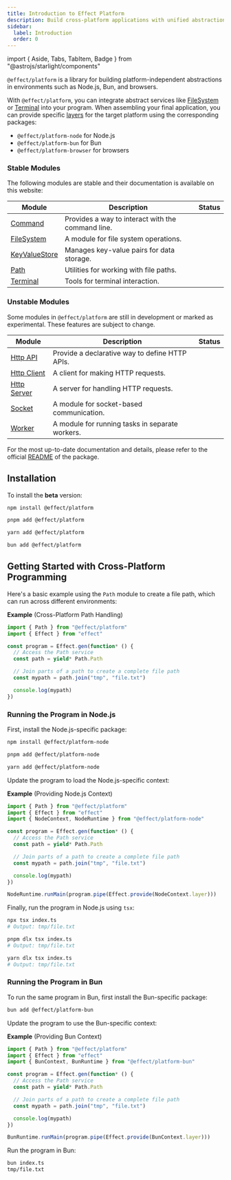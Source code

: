 ```yaml
---
title: Introduction to Effect Platform
description: Build cross-platform applications with unified abstractions for Node.js, Bun, and browsers using @effect/platform.
sidebar:
  label: Introduction
  order: 0
---
```


import {
  Aside,
  Tabs,
  TabItem,
  Badge
} from "@astrojs/starlight/components"

`@effect/platform` is a library for building platform-independent abstractions in environments such as Node.js, Bun, and browsers.

With `@effect/platform`, you can integrate abstract services like [FileSystem](/docs/platform/file-system/) or [Terminal](/docs/platform/terminal/) into your program.
When assembling your final application, you can provide specific [layers](/docs/requirements-management/layers/) for the target platform using the corresponding packages:

- `@effect/platform-node` for Node.js
- `@effect/platform-bun` for Bun
- `@effect/platform-browser` for browsers

### Stable Modules

The following modules are stable and their documentation is available on this website:

| Module                                           | Description                                       | Status                                    |
| ------------------------------------------------ | ------------------------------------------------- | ----------------------------------------- |
| [Command](/docs/platform/command/)               | Provides a way to interact with the command line. | <Badge text="Stable" variant="success" /> |
| [FileSystem](/docs/platform/file-system/)        | A module for file system operations.              | <Badge text="Stable" variant="success" /> |
| [KeyValueStore](/docs/platform/key-value-store/) | Manages key-value pairs for data storage.         | <Badge text="Stable" variant="success" /> |
| [Path](/docs/platform/path/)                     | Utilities for working with file paths.            | <Badge text="Stable" variant="success" /> |
| [Terminal](/docs/platform/terminal/)             | Tools for terminal interaction.                   | <Badge text="Stable" variant="success" /> |

### Unstable Modules

Some modules in `@effect/platform` are still in development or marked as experimental.
These features are subject to change.

| Module                                                                                               | Description                                     | Status                                      |
| ---------------------------------------------------------------------------------------------------- | ----------------------------------------------- | ------------------------------------------- |
| [Http API](https://github.com/Effect-TS/effect/blob/main/packages/platform/README.md#http-api)       | Provide a declarative way to define HTTP APIs.  | <Badge text="Unstable" variant="caution" /> |
| [Http Client](https://github.com/Effect-TS/effect/blob/main/packages/platform/README.md#http-client) | A client for making HTTP requests.              | <Badge text="Unstable" variant="caution" /> |
| [Http Server](https://github.com/Effect-TS/effect/blob/main/packages/platform/README.md#http-server) | A server for handling HTTP requests.            | <Badge text="Unstable" variant="caution" /> |
| [Socket](https://effect-ts.github.io/effect/platform/Socket.ts.html)                                 | A module for socket-based communication.        | <Badge text="Unstable" variant="caution" /> |
| [Worker](https://effect-ts.github.io/effect/platform/Worker.ts.html)                                 | A module for running tasks in separate workers. | <Badge text="Unstable" variant="caution" /> |

For the most up-to-date documentation and details, please refer to the official [README](https://github.com/Effect-TS/effect/blob/main/packages/platform/README.md) of the package.

## Installation

To install the **beta** version:

<Tabs syncKey="package-manager">

<TabItem label="npm" icon="seti:npm">

```sh showLineNumbers=false
npm install @effect/platform
```

</TabItem>

<TabItem label="pnpm" icon="pnpm">

```sh showLineNumbers=false
pnpm add @effect/platform
```

</TabItem>

<TabItem label="Yarn" icon="yarn">

```sh showLineNumbers=false
yarn add @effect/platform
```

</TabItem>

<TabItem label="Bun" icon="bun">

```sh showLineNumbers=false
bun add @effect/platform
```

</TabItem>

</Tabs>

## Getting Started with Cross-Platform Programming

Here's a basic example using the `Path` module to create a file path, which can run across different environments:

**Example** (Cross-Platform Path Handling)

```ts twoslash title="index.ts"
import { Path } from "@effect/platform"
import { Effect } from "effect"

const program = Effect.gen(function* () {
  // Access the Path service
  const path = yield* Path.Path

  // Join parts of a path to create a complete file path
  const mypath = path.join("tmp", "file.txt")

  console.log(mypath)
})
```

### Running the Program in Node.js

First, install the Node.js-specific package:

<Tabs syncKey="package-manager">

<TabItem label="npm" icon="seti:npm">

```sh showLineNumbers=false
npm install @effect/platform-node
```

</TabItem>

<TabItem label="pnpm" icon="pnpm">

```sh showLineNumbers=false
pnpm add @effect/platform-node
```

</TabItem>

<TabItem label="Yarn" icon="yarn">

```sh showLineNumbers=false
yarn add @effect/platform-node
```

</TabItem>

</Tabs>

Update the program to load the Node.js-specific context:

**Example** (Providing Node.js Context)

```ts twoslash title="index.ts" ins={3,15}
import { Path } from "@effect/platform"
import { Effect } from "effect"
import { NodeContext, NodeRuntime } from "@effect/platform-node"

const program = Effect.gen(function* () {
  // Access the Path service
  const path = yield* Path.Path

  // Join parts of a path to create a complete file path
  const mypath = path.join("tmp", "file.txt")

  console.log(mypath)
})

NodeRuntime.runMain(program.pipe(Effect.provide(NodeContext.layer)))
```

Finally, run the program in Node.js using `tsx`:

<Tabs syncKey="package-manager">

<TabItem label="npm" icon="seti:npm">

```sh showLineNumbers=false
npx tsx index.ts
# Output: tmp/file.txt
```

</TabItem>

<TabItem label="pnpm" icon="pnpm">

```sh showLineNumbers=false
pnpm dlx tsx index.ts
# Output: tmp/file.txt
```

</TabItem>

<TabItem label="Yarn" icon="seti:yarn">

```sh showLineNumbers=false
yarn dlx tsx index.ts
# Output: tmp/file.txt
```

</TabItem>

</Tabs>

### Running the Program in Bun

To run the same program in Bun, first install the Bun-specific package:

```sh showLineNumbers=false
bun add @effect/platform-bun
```

Update the program to use the Bun-specific context:

**Example** (Providing Bun Context)

```ts twoslash title="index.ts" ins={3,15}
import { Path } from "@effect/platform"
import { Effect } from "effect"
import { BunContext, BunRuntime } from "@effect/platform-bun"

const program = Effect.gen(function* () {
  // Access the Path service
  const path = yield* Path.Path

  // Join parts of a path to create a complete file path
  const mypath = path.join("tmp", "file.txt")

  console.log(mypath)
})

BunRuntime.runMain(program.pipe(Effect.provide(BunContext.layer)))
```

Run the program in Bun:

```sh showLineNumbers=false
bun index.ts
tmp/file.txt
```
